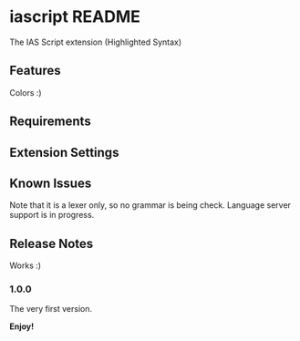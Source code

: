 # iascript README

The IAS Script extension (Highlighted Syntax)

## Features

Colors :)

## Requirements


## Extension Settings


## Known Issues

Note that it is a lexer only, so no grammar is being check. Language server support is in progress.

## Release Notes
Works :)
### 1.0.0
The very first version.


**Enjoy!**

